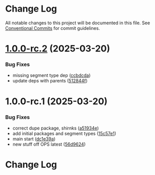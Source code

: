 # Change Log

All notable changes to this project will be documented in this file.
See [Conventional Commits](https://conventionalcommits.org) for commit guidelines.

# [1.0.0-rc.2](https://github.com/auditlogic/segment/compare/@auditlogic/segment-zerobias-itpao@1.0.0-rc.1...@auditlogic/segment-zerobias-itpao@1.0.0-rc.2) (2025-03-20)


### Bug Fixes

* missing segment type dep ([ccbdcda](https://github.com/auditlogic/segment/commit/ccbdcda5a10c4e4e6d746d4b6f06c24e967410fd))
* update deps with parents ([512844f](https://github.com/auditlogic/segment/commit/512844fdc5a277dba774088c66cfc96abe64345d))





# 1.0.0-rc.1 (2025-03-20)


### Bug Fixes

*  correct dupe package, shirnks ([a51934e](https://github.com/auditlogic/segment/commit/a51934eaf9c136bf9a64ba8b1994b2a09b84f7e7))
* add initial packages and segment types ([15c57e1](https://github.com/auditlogic/segment/commit/15c57e1ec35e4f8e874690612ffc58ea74ac22c2))
* main start ([dc1e39a](https://github.com/auditlogic/segment/commit/dc1e39abec6b94d5a7dfc01fd4ad2edbd062a316))
* new stuff off OPS latest ([56d9624](https://github.com/auditlogic/segment/commit/56d962432ccca5405327dec620ca919a59b5154b))





# Change Log
